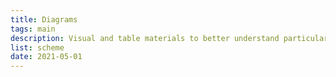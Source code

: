 ```yaml
---
title: Diagrams
tags: main
description: Visual and table materials to better understand particular parts of the teaching
list: scheme
date: 2021-05-01
---
```


